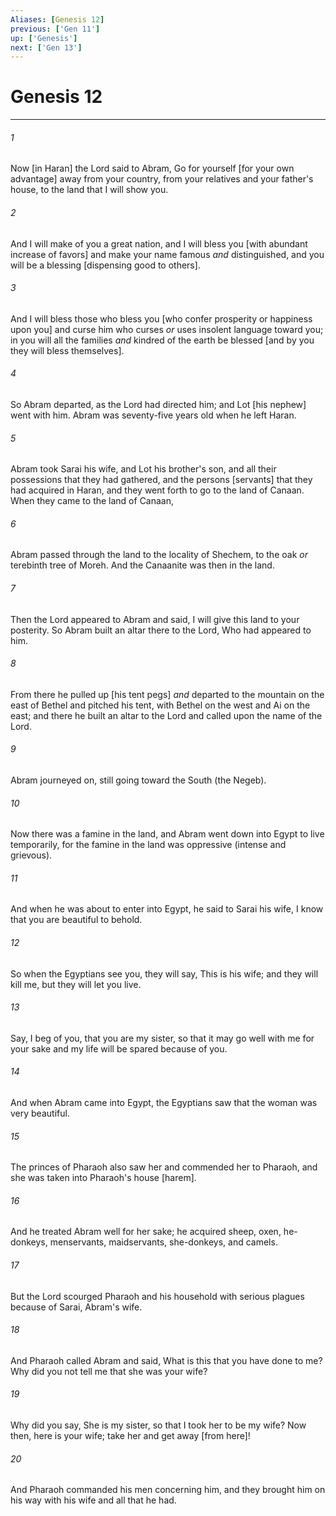 ```yaml
---
Aliases: [Genesis 12]
previous: ['Gen 11']
up: ['Genesis']
next: ['Gen 13']
---
```

# Genesis 12

***














###### 1 






Now [in Haran] the Lord said to Abram, Go for yourself [for your own advantage] away from your country, from your relatives and your father's house, to the land that I will show you. 













###### 2 






And I will make of you a great nation, and I will bless you [with abundant increase of favors] and make your name famous _and_ distinguished, and you will be a blessing [dispensing good to others]. 













###### 3 






And I will bless those who bless you [who confer prosperity or happiness upon you] and curse him who curses _or_ uses insolent language toward you; in you will all the families _and_ kindred of the earth be blessed [and by you they will bless themselves]. 













###### 4 






So Abram departed, as the Lord had directed him; and Lot [his nephew] went with him. Abram was seventy-five years old when he left Haran. 













###### 5 






Abram took Sarai his wife, and Lot his brother's son, and all their possessions that they had gathered, and the persons [servants] that they had acquired in Haran, and they went forth to go to the land of Canaan. When they came to the land of Canaan, 













###### 6 






Abram passed through the land to the locality of Shechem, to the oak _or_ terebinth tree of Moreh. And the Canaanite was then in the land. 













###### 7 






Then the Lord appeared to Abram and said, I will give this land to your posterity. So Abram built an altar there to the Lord, Who had appeared to him. 













###### 8 






From there he pulled up [his tent pegs] _and_ departed to the mountain on the east of Bethel and pitched his tent, with Bethel on the west and Ai on the east; and there he built an altar to the Lord and called upon the name of the Lord. 













###### 9 






Abram journeyed on, still going toward the South (the Negeb). 













###### 10 






Now there was a famine in the land, and Abram went down into Egypt to live temporarily, for the famine in the land was oppressive (intense and grievous). 













###### 11 






And when he was about to enter into Egypt, he said to Sarai his wife, I know that you are beautiful to behold. 













###### 12 






So when the Egyptians see you, they will say, This is his wife; and they will kill me, but they will let you live. 













###### 13 






Say, I beg of you, that you are my sister, so that it may go well with me for your sake and my life will be spared because of you. 













###### 14 






And when Abram came into Egypt, the Egyptians saw that the woman was very beautiful. 













###### 15 






The princes of Pharaoh also saw her and commended her to Pharaoh, and she was taken into Pharaoh's house [harem]. 













###### 16 






And he treated Abram well for her sake; he acquired sheep, oxen, he-donkeys, menservants, maidservants, she-donkeys, and camels. 













###### 17 






But the Lord scourged Pharaoh and his household with serious plagues because of Sarai, Abram's wife. 













###### 18 






And Pharaoh called Abram and said, What is this that you have done to me? Why did you not tell me that she was your wife? 













###### 19 






Why did you say, She is my sister, so that I took her to be my wife? Now then, here is your wife; take her and get away [from here]! 













###### 20 






And Pharaoh commanded his men concerning him, and they brought him on his way with his wife and all that he had.
